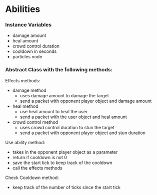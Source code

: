 # Abilities

### Instance Variables

-   damage amount
-   heal amount
-   crowd control duration
-   cooldown in seconds
-   particles node

### Abstract Class with the following methods:

Effects methods:

-   damage method
    -   uses damage amount to damage the target
    -   send a packet with opponent player object and damage amount
-   heal method
    -   use heal amount to heal the user
    -   send a packet with the user object and heal amount
-   crowd control method
    -   uses crowd control duration to stun the target
    -   send a packet with opponent player object and stun duration

Use ability method:

-   takes in the opponent player object as a parameter
-   return if cooldown is not 0
-   save the start tick to keep track of the cooldown
-   call the effects methods

Check Cooldown method:

-   keep track of the number of ticks since the start tick
